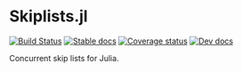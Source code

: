 # Skiplists.jl

[![Build Status](https://travis-ci.com/kernelmethod/Skiplists.jl.svg?branch=master)](https://travis-ci.com/kernelmethod/Skiplists.jl)
[![Stable docs](https://img.shields.io/badge/docs-stable-blue.svg)](https://kernelmethod.github.io/Skiplists.jl/stable/)
[![Coverage status](https://codecov.io/gh/kernelmethod/Skiplists.jl/branch/master/graph/badge.svg)](https://codecov.io/gh/kernelmethod/Skiplists.jl)
[![Dev docs](https://img.shields.io/badge/docs-dev-blue.svg)](https://kernelmethod.github.io/Skiplists.jl/dev/)

Concurrent skip lists for Julia.
